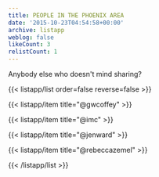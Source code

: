 ```yaml
---
title: PEOPLE IN THE PHOENIX AREA
date: '2015-10-23T04:54:58+00:00'
archive: listapp
weblog: false
likeCount: 3
relistCount: 1
---
```


Anybody else who doesn't mind sharing?

<!--more-->

{{< listapp/list order=false reverse=false >}}

   {{< listapp/item title="@gwcoffey" >}}

   {{< listapp/item title="@imc" >}}

   {{< listapp/item title="@jenward" >}}

   {{< listapp/item title="@rebeccazemel" >}}

{{< /listapp/list >}}

